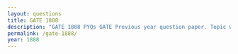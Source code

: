 ```yaml
---
layout: questions
title: GATE 1888
description: "GATE 1888 PYQs GATE Previous year question paper. Topic wise gate questions."
permalink: /gate-1888/
year: 1888
---
```


